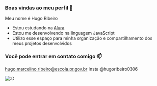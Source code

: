 ### Boas vindas ao meu perfil 🚯

Meu nome é Hugo Ribeiro

- Estou estudando na [Alura](https://www.alura.com.br)
- Estou me desenvolvendo na linguagem JavaScript
- Utilizo esse espaço para minha organização e compartilhamento dos meus projetos desenvolvidos

### Você pode entrar em contato comigo 📫

hugo.marcelino.ribeiro@escola.pr.gov.br
Insta
@hugoribeiro0306 

![:D](https://media.tenor.com/_GAtO7co4qcAAAAC/nikolas-ferreira-faz-o-l.gif)
